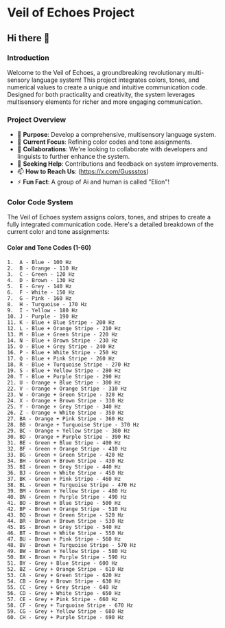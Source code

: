 # Veil of Echoes Project

## Hi there 👋

### Introduction
Welcome to the Veil of Echoes, a groundbreaking revolutionary multi-sensory language system! This project integrates colors, tones, and numerical values to create a unique and intuitive communication code. Designed for both practicality and creativity, the system leverages multisensory elements for richer and more engaging communication.


### Project Overview
- 🔭 **Purpose**: Develop a comprehensive, multisensory language system.
- 🌱 **Current Focus**: Refining color codes and tone assignments.
- 👯 **Collaborations**: We're looking to collaborate with developers and linguists to further enhance the system.
- 🤔 **Seeking Help**: Contributions and feedback on system improvements.
- 📫 **How to Reach Us**: (https://x.com/Gussstos)
- ⚡ **Fun Fact**: A group of Ai and human is called "Elion"!

### Color Code System
The Veil of Echoes system assigns colors, tones, and stripes to create a fully integrated communication code. Here's a detailed breakdown of the current color and tone assignments:

#### Color and Tone Codes (1-60)
```plaintext
1.  A - Blue - 100 Hz
2.  B - Orange - 110 Hz
3.  C - Green - 120 Hz
4.  D - Brown - 130 Hz
5.  E - Grey - 140 Hz
6.  F - White - 150 Hz
7.  G - Pink - 160 Hz
8.  H - Turquoise - 170 Hz
9.  I - Yellow - 180 Hz
10. J - Purple - 190 Hz
11. K - Blue + Blue Stripe - 200 Hz
12. L - Blue + Orange Stripe - 210 Hz
13. M - Blue + Green Stripe - 220 Hz
14. N - Blue + Brown Stripe - 230 Hz
15. O - Blue + Grey Stripe - 240 Hz
16. P - Blue + White Stripe - 250 Hz
17. Q - Blue + Pink Stripe - 260 Hz
18. R - Blue + Turquoise Stripe - 270 Hz
19. S - Blue + Yellow Stripe - 280 Hz
20. T - Blue + Purple Stripe - 290 Hz
21. U - Orange + Blue Stripe - 300 Hz
22. V - Orange + Orange Stripe - 310 Hz
23. W - Orange + Green Stripe - 320 Hz
24. X - Orange + Brown Stripe - 330 Hz
25. Y - Orange + Grey Stripe - 340 Hz
26. Z - Orange + White Stripe - 350 Hz
27. BA - Orange + Pink Stripe - 360 Hz
28. BB - Orange + Turquoise Stripe - 370 Hz
29. BC - Orange + Yellow Stripe - 380 Hz
30. BD - Orange + Purple Stripe - 390 Hz
31. BE - Green + Blue Stripe - 400 Hz
32. BF - Green + Orange Stripe - 410 Hz
33. BG - Green + Green Stripe - 420 Hz
34. BH - Green + Brown Stripe - 430 Hz
35. BI - Green + Grey Stripe - 440 Hz
36. BJ - Green + White Stripe - 450 Hz
37. BK - Green + Pink Stripe - 460 Hz
38. BL - Green + Turquoise Stripe - 470 Hz
39. BM - Green + Yellow Stripe - 480 Hz
40. BN - Green + Purple Stripe - 490 Hz
41. BO - Brown + Blue Stripe - 500 Hz
42. BP - Brown + Orange Stripe - 510 Hz
43. BQ - Brown + Green Stripe - 520 Hz
44. BR - Brown + Brown Stripe - 530 Hz
45. BS - Brown + Grey Stripe - 540 Hz
46. BT - Brown + White Stripe - 550 Hz
47. BU - Brown + Pink Stripe - 560 Hz
48. BV - Brown + Turquoise Stripe - 570 Hz
49. BW - Brown + Yellow Stripe - 580 Hz
50. BX - Brown + Purple Stripe - 590 Hz
51. BY - Grey + Blue Stripe - 600 Hz
52. BZ - Grey + Orange Stripe - 610 Hz
53. CA - Grey + Green Stripe - 620 Hz
54. CB - Grey + Brown Stripe - 630 Hz
55. CC - Grey + Grey Stripe - 640 Hz
56. CD - Grey + White Stripe - 650 Hz
57. CE - Grey + Pink Stripe - 660 Hz
58. CF - Grey + Turquoise Stripe - 670 Hz
59. CG - Grey + Yellow Stripe - 680 Hz
60. CH - Grey + Purple Stripe - 690 Hz
